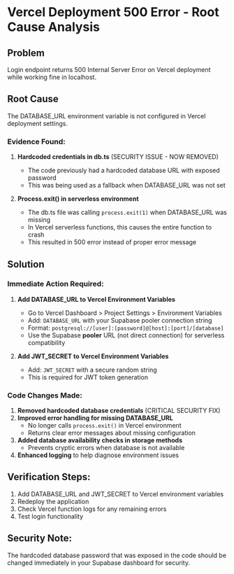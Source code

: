 # Vercel Deployment 500 Error - Root Cause Analysis

## Problem
Login endpoint returns 500 Internal Server Error on Vercel deployment while working fine in localhost.

## Root Cause
The DATABASE_URL environment variable is not configured in Vercel deployment settings.

### Evidence Found:
1. **Hardcoded credentials in db.ts** (SECURITY ISSUE - NOW REMOVED)
   - The code previously had a hardcoded database URL with exposed password
   - This was being used as a fallback when DATABASE_URL was not set

2. **Process.exit() in serverless environment**
   - The db.ts file was calling `process.exit(1)` when DATABASE_URL was missing
   - In Vercel serverless functions, this causes the entire function to crash
   - This resulted in 500 error instead of proper error message

## Solution

### Immediate Action Required:
1. **Add DATABASE_URL to Vercel Environment Variables**
   - Go to Vercel Dashboard > Project Settings > Environment Variables
   - Add: `DATABASE_URL` with your Supabase pooler connection string
   - Format: `postgresql://[user]:[password]@[host]:[port]/[database]`
   - Use the Supabase **pooler** URL (not direct connection) for serverless compatibility

2. **Add JWT_SECRET to Vercel Environment Variables**
   - Add: `JWT_SECRET` with a secure random string
   - This is required for JWT token generation

### Code Changes Made:
1. **Removed hardcoded database credentials** (CRITICAL SECURITY FIX)
2. **Improved error handling for missing DATABASE_URL**
   - No longer calls `process.exit()` in Vercel environment
   - Returns clear error messages about missing configuration
3. **Added database availability checks in storage methods**
   - Prevents cryptic errors when database is not available
4. **Enhanced logging** to help diagnose environment issues

## Verification Steps:
1. Add DATABASE_URL and JWT_SECRET to Vercel environment variables
2. Redeploy the application
3. Check Vercel function logs for any remaining errors
4. Test login functionality

## Security Note:
The hardcoded database password that was exposed in the code should be changed immediately in your Supabase dashboard for security.
